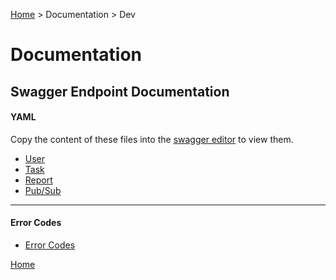[Home](../../README.md) > Documentation > Dev

# Documentation

## Swagger Endpoint Documentation

#### YAML
Copy the content of these files into the [swagger editor](editor.swagger.io) to view them.
- [User](endpoints/swagger/user.yaml) 
- [Task](endpoints/swagger/task.yaml) 
- [Report](endpoints/swagger/report.yaml)
- [Pub/Sub](endpoints/swagger/microservice_com.yaml)

[comment]: <> (swagger direct link template : https://editor.swagger.io/?url=https://raw.githubusercontent.com/E-Edu/conept/master/documentation/dev/endpoints/swagger/{{FILE_NAME_HERE}})
---

#### Error Codes
- [Error Codes](endpoints/markdown/errors.md)

[Home](../../README.md)